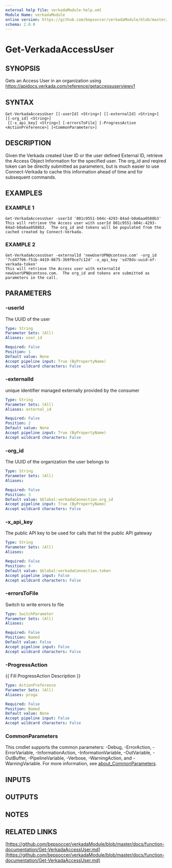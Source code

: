 ```yaml
---
external help file: verkadaModule-help.xml
Module Name: verkadaModule
online version: https://github.com/bepsoccer/verkadaModule/blob/master/docs/function-documentation/Get-VerkadaAccessUser.md
schema: 2.0.0
---
```


# Get-VerkadaAccessUser

## SYNOPSIS
Gets an Access User in an organization using https://apidocs.verkada.com/reference/getaccessuserviewv1

## SYNTAX

```
Get-VerkadaAccessUser [[-userId] <String>] [[-externalId] <String>] [[-org_id] <String>]
 [[-x_api_key] <String>] [-errorsToFile] [-ProgressAction <ActionPreference>] [<CommonParameters>]
```

## DESCRIPTION
Given the Verkada created User ID or the user defined External ID, retrieve the Access Object Information for the specified user.
The org_id and reqired token can be directly submitted as parameters, but is much easier to use Connect-Verkada to cache this information ahead of time and for subsequent commands.

## EXAMPLES

### EXAMPLE 1
```
Get-VerkadaAccessUser -userId '801c9551-b04c-4293-84ad-b0a6aa0588b3'
This will retrieve the Access user with userId 801c9551-b04c-4293-84ad-b0a6aa0588b3.  The org_id and tokens will be populated from the cached created by Connect-Verkada.
```

### EXAMPLE 2
```
Get-VerkadaAccessUser -externalId 'newUserUPN@contoso.com' -org_id '7cd47706-f51b-4419-8675-3b9f0ce7c12d' -x_api_key 'sd78ds-uuid-of-verkada-token'
This will retrieve the Access user with externalId newUserUPN@contoso.com.  The org_id and tokens are submitted as parameters in the call.
```

## PARAMETERS

### -userId
The UUID of the user

```yaml
Type: String
Parameter Sets: (All)
Aliases: user_id

Required: False
Position: 1
Default value: None
Accept pipeline input: True (ByPropertyName)
Accept wildcard characters: False
```

### -externalId
unique identifier managed externally provided by the consumer

```yaml
Type: String
Parameter Sets: (All)
Aliases: external_id

Required: False
Position: 2
Default value: None
Accept pipeline input: True (ByPropertyName)
Accept wildcard characters: False
```

### -org_id
The UUID of the organization the user belongs to

```yaml
Type: String
Parameter Sets: (All)
Aliases:

Required: False
Position: 3
Default value: $Global:verkadaConnection.org_id
Accept pipeline input: True (ByPropertyName)
Accept wildcard characters: False
```

### -x_api_key
The public API key to be used for calls that hit the public API gateway

```yaml
Type: String
Parameter Sets: (All)
Aliases:

Required: False
Position: 4
Default value: $Global:verkadaConnection.token
Accept pipeline input: False
Accept wildcard characters: False
```

### -errorsToFile
Switch to write errors to file

```yaml
Type: SwitchParameter
Parameter Sets: (All)
Aliases:

Required: False
Position: Named
Default value: False
Accept pipeline input: False
Accept wildcard characters: False
```

### -ProgressAction
{{ Fill ProgressAction Description }}

```yaml
Type: ActionPreference
Parameter Sets: (All)
Aliases: proga

Required: False
Position: Named
Default value: None
Accept pipeline input: False
Accept wildcard characters: False
```

### CommonParameters
This cmdlet supports the common parameters: -Debug, -ErrorAction, -ErrorVariable, -InformationAction, -InformationVariable, -OutVariable, -OutBuffer, -PipelineVariable, -Verbose, -WarningAction, and -WarningVariable. For more information, see [about_CommonParameters](http://go.microsoft.com/fwlink/?LinkID=113216).

## INPUTS

## OUTPUTS

## NOTES

## RELATED LINKS

[https://github.com/bepsoccer/verkadaModule/blob/master/docs/function-documentation/Get-VerkadaAccessUser.md](https://github.com/bepsoccer/verkadaModule/blob/master/docs/function-documentation/Get-VerkadaAccessUser.md)

